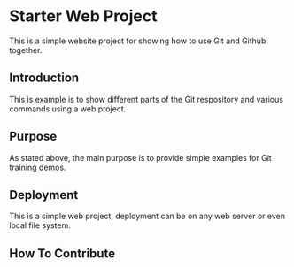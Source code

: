 # Starter Web Project

This is a simple website project for
showing how to use Git and Github together.

## Introduction

This is example is to show different parts
of the Git respository and various commands
using a web project.

## Purpose

As stated above, the main purpose is to 
provide simple examples for Git training
demos.


## Deployment

This is a simple web project, deployment
can be on any web server or even local
file system.

## How To Contribute
